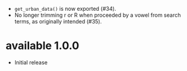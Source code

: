* `get_urban_data()` is now exported (#34).
* No longer trimming r or R when proceeded by a vowel from search terms, as originally intended (#35).

# available 1.0.0

* Initial release
